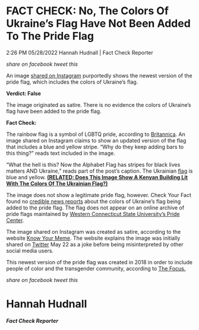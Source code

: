 FACT CHECK: No, The Colors Of Ukraine’s Flag Have Not Been Added To The Pride Flag
==================================================================================

2:26 PM 05/28/2022 Hannah Hudnall | Fact Check Reporter

_share on facebook_ _tweet this_

 

An image [shared on Instagram](https://archive.ph/M6wnM) purportedly shows the newest version of the pride flag, which includes the colors of Ukraine’s flag.

 

**Verdict: False**

The image originated as satire. There is no evidence the colors of Ukraine’s flag have been added to the pride flag.

**Fact Check:**

 

The rainbow flag is a symbol of LGBTQ pride, according to [Britannica](https://www.britannica.com/story/how-did-the-rainbow-flag-become-a-symbol-of-lgbt-pride). An image shared on Instagram claims to show an updated version of the flag that includes a blue and yellow stripe. “Why do they keep adding bars to this thing?” reads text included in the image.

“What the hell is this? Now the Alphabet Flag has stripes for black lives matters AND Ukraine,” reads part of the post’s caption. The Ukrainian [flag](https://www.britannica.com/topic/flag-of-Ukraine) is blue and yellow. **[(RELATED: Does This Image Show A Kenyan Building Lit With The Colors Of The Ukrainian Flag?)](https://checkyourfact.com/2022/04/01/fact-check-kenya-building-ukraine-flag-lights/)**

The image does not show a legitimate pride flag, however. Check Your Fact found no [credible news reports](https://www.bing.com/search?q=ukraine%27s+colors+added+to+pride+flag&cvid=24cd56a397984f6bb3b67715b0281818&aqs=edge..69i57.4519j0j4&FORM=ANAB01&PC=U531) about the colors of Ukraine’s flag being added to the pride flag. The flag does not appear on an online archive of pride flags maintained by [Western Connecticut State University’s Pride Center](https://www.wcsu.edu/pridecenter/pride-flags/).

 

The image shared on Instagram was created as satire, according to the website [Know Your Meme](https://news.knowyourmeme.com/news/new-pride-flag-showing-ukraine-color-striping-angers-some-on-social-media-who-dont-realize-its-fake). The website explains the image was initially shared on [Twitter](https://twitter.com/ARYANFAGGOT/status/1528449261385678848?ref_src=twsrc%5Etfw%7Ctwcamp%5Etweetembed%7Ctwterm%5E1528449261385678848%7Ctwgr%5E%7Ctwcon%5Es1_&ref_url=https%3A%2F%2Fwww.reuters.com%2Farticle%2Ffactcheck-ukraineflag-pride-idUSL2N2XJ1KJ) May 22 as a joke before being misinterpreted by other social media users.

This newest version of the pride flag was created in 2018 in order to include people of color and the transgender community, according to [The Focus.](https://www.thefocus.news/culture/progress-pride-flag-meaning/)

_share on facebook_ _tweet this_

Hannah Hudnall
==============

##### Fact Check Reporter